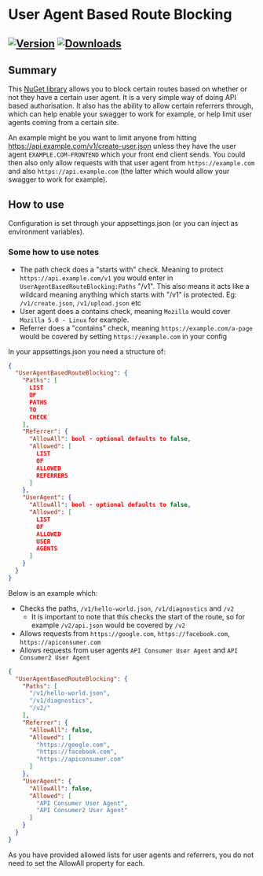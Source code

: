 # User Agent Based Route Blocking

[![Version](https://img.shields.io/nuget/vpre/stax.useragentbasedrouteblocking.svg)](https://www.nuget.org/packages/stax.autodependencyinjectionregistration)
[![Downloads](https://img.shields.io/nuget/dt/stax.useragentbasedrouteblocking.svg)](https://www.nuget.org/packages/stax.autodependencyinjectionregistration)
---
## Summary

This [NuGet library](https://www.nuget.org/packages/Stax.UserAgentBasedRouteBlocking/) allows you to block certain routes based on whether or not they have a certain user agent. It is a very simple way of doing API based authorisation. It also has the ability to allow certain referrers through, which can help enable your swagger to work for example, or help limit user agents coming from a certain site.

An example might be you want to limit anyone from hitting https://api.example.com/v1/create-user.json unless they have the user agent `EXAMPLE.COM-FRONTEND` which your front end client sends. You could then also only allow requests with that user agent from `https://example.com` and also `https://api.example.com` (the latter which would allow your swagger to work for example).

## How to use

Configuration is set through your appsettings.json (or you can inject as environment variables).

### Some how to use notes
* The path check does a "starts with" check. Meaning to protect `https://api.example.com/v1` you would enter in `UserAgentBasedRouteBlocking:Paths` "/v1". This also means it acts like a wildcard meaning anything which starts with "/v1" is protected. Eg: `/v1/create.json`, `/v1/upload.json` etc
* User agent does a contains check, meaning `Mozilla` would cover `Mozilla 5.0 - Linux` for example.
* Referrer does a "contains" check, meaning `https://example.com/a-page` would be covered by setting `https://example.com` in your config

In your appsettings.json you need a structure of:

```json
{
  "UserAgentBasedRouteBlocking": {
    "Paths": [
      LIST
      OF
      PATHS
      TO
      CHECK
    ],
    "Referrer": {
      "AllowAll": bool - optional defaults to false,
      "Allowed": [
        LIST
        OF
        ALLOWED
        REFERRERS
      ]
    },
    "UserAgent": {
      "AllowAll": bool - optional defaults to false,
      "Allowed": [
        LIST
        OF
        ALLOWED
        USER
        AGENTS
      ]
    }
  }
}
```

Below is an example which:
* Checks the paths, `/v1/hello-world.json`, `/v1/diagnostics` and `/v2`
  * It is important to note that this checks the start of the route, so for example `/v2/api.json` would be covered by `/v2`
* Allows requests from `https://google.com`, `https://facebook.com`, `https://apiconsumer.com`
* Allows requests from user agents `API Consumer User Agent` and `API Consumer2 User Agent`

```json
{
  "UserAgentBasedRouteBlocking": {
    "Paths": [
      "/v1/hello-world.json",
      "/v1/diagnostics",
      "/v2/"
    ],
    "Referrer": {
      "AllowAll": false,
      "Allowed": [
        "https://google.com",
        "https://facebook.com",
        "https://apiconsumer.com"
      ]
    },
    "UserAgent": {
      "AllowAll": false,
      "Allowed": [
        "API Consumer User Agent",
        "API Consumer2 User Agent"
      ]
    }
  }
}

```

As you have provided allowed lists for user agents and referrers, you do not need to set the AllowAll property for each.